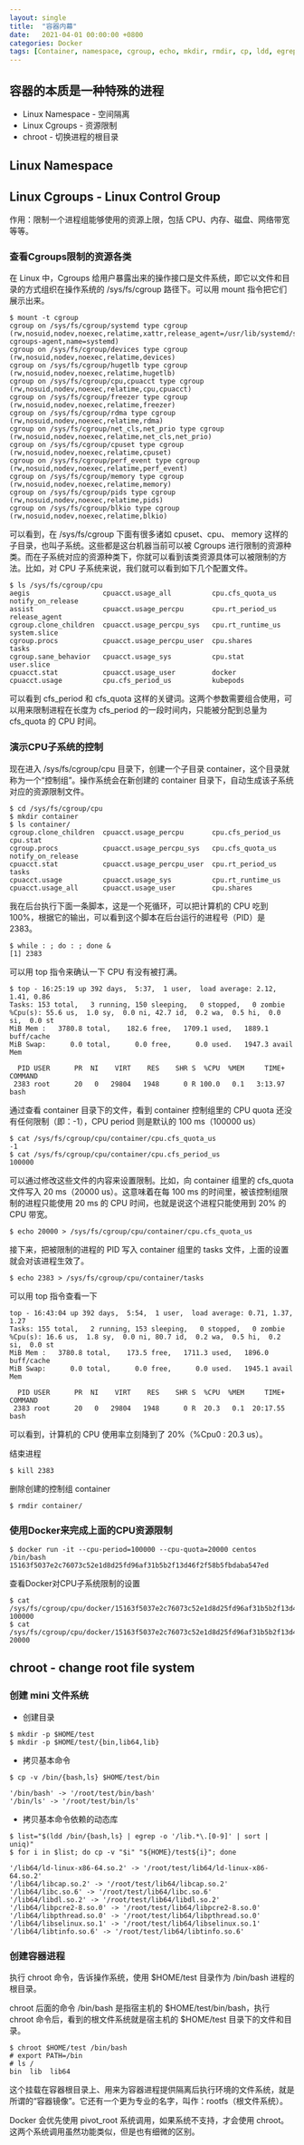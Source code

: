 ```yaml
---
layout: single
title:  "容器内幕"
date:   2021-04-01 00:00:00 +0800
categories: Docker
tags: [Container, namespace, cgroup, echo, mkdir, rmdir, cp, ldd, egrep, sort, uniq, chroot, while]
---
```


## 容器的本质是一种特殊的进程

* Linux Namespace - 空间隔离
* Linux Cgroups - 资源限制
* chroot - 切换进程的根目录

## Linux Namespace


## Linux Cgroups - Linux Control Group
作用：限制一个进程组能够使用的资源上限，包括 CPU、内存、磁盘、网络带宽等等。

### 查看Cgroups限制的资源各类
在 Linux 中，Cgroups 给用户暴露出来的操作接口是文件系统，即它以文件和目录的方式组织在操作系统的 /sys/fs/cgroup 路径下。可以用 mount 指令把它们展示出来。

```shell
$ mount -t cgroup
cgroup on /sys/fs/cgroup/systemd type cgroup (rw,nosuid,nodev,noexec,relatime,xattr,release_agent=/usr/lib/systemd/systemd-cgroups-agent,name=systemd)
cgroup on /sys/fs/cgroup/devices type cgroup (rw,nosuid,nodev,noexec,relatime,devices)
cgroup on /sys/fs/cgroup/hugetlb type cgroup (rw,nosuid,nodev,noexec,relatime,hugetlb)
cgroup on /sys/fs/cgroup/cpu,cpuacct type cgroup (rw,nosuid,nodev,noexec,relatime,cpu,cpuacct)
cgroup on /sys/fs/cgroup/freezer type cgroup (rw,nosuid,nodev,noexec,relatime,freezer)
cgroup on /sys/fs/cgroup/rdma type cgroup (rw,nosuid,nodev,noexec,relatime,rdma)
cgroup on /sys/fs/cgroup/net_cls,net_prio type cgroup (rw,nosuid,nodev,noexec,relatime,net_cls,net_prio)
cgroup on /sys/fs/cgroup/cpuset type cgroup (rw,nosuid,nodev,noexec,relatime,cpuset)
cgroup on /sys/fs/cgroup/perf_event type cgroup (rw,nosuid,nodev,noexec,relatime,perf_event)
cgroup on /sys/fs/cgroup/memory type cgroup (rw,nosuid,nodev,noexec,relatime,memory)
cgroup on /sys/fs/cgroup/pids type cgroup (rw,nosuid,nodev,noexec,relatime,pids)
cgroup on /sys/fs/cgroup/blkio type cgroup (rw,nosuid,nodev,noexec,relatime,blkio)
```

可以看到，在 /sys/fs/cgroup 下面有很多诸如 cpuset、cpu、 memory 这样的子目录，也叫子系统。这些都是这台机器当前可以被 Cgroups 进行限制的资源种类。而在子系统对应的资源种类下，你就可以看到该类资源具体可以被限制的方法。比如，对 CPU 子系统来说，我们就可以看到如下几个配置文件。

```shell
$ ls /sys/fs/cgroup/cpu
aegis                  cpuacct.usage_all          cpu.cfs_quota_us   notify_on_release
assist                 cpuacct.usage_percpu       cpu.rt_period_us   release_agent
cgroup.clone_children  cpuacct.usage_percpu_sys   cpu.rt_runtime_us  system.slice
cgroup.procs           cpuacct.usage_percpu_user  cpu.shares         tasks
cgroup.sane_behavior   cpuacct.usage_sys          cpu.stat           user.slice
cpuacct.stat           cpuacct.usage_user         docker
cpuacct.usage          cpu.cfs_period_us          kubepods
```

可以看到 cfs_period 和 cfs_quota 这样的关键词。这两个参数需要组合使用，可以用来限制进程在长度为 cfs_period 的一段时间内，只能被分配到总量为 cfs_quota 的 CPU 时间。

### 演示CPU子系统的控制
现在进入 /sys/fs/cgroup/cpu 目录下，创建一个子目录 container，这个目录就称为一个“控制组”。操作系统会在新创建的 container 目录下，自动生成该子系统对应的资源限制文件。
```shell
$ cd /sys/fs/cgroup/cpu
$ mkdir container
$ ls container/
cgroup.clone_children  cpuacct.usage_percpu       cpu.cfs_period_us  cpu.stat
cgroup.procs           cpuacct.usage_percpu_sys   cpu.cfs_quota_us   notify_on_release
cpuacct.stat           cpuacct.usage_percpu_user  cpu.rt_period_us   tasks
cpuacct.usage          cpuacct.usage_sys          cpu.rt_runtime_us
cpuacct.usage_all      cpuacct.usage_user         cpu.shares
```

我在后台执行下面一条脚本，这是一个死循环，可以把计算机的 CPU 吃到 100%，根据它的输出，可以看到这个脚本在后台运行的进程号（PID）是 2383。
```shell
$ while : ; do : ; done &
[1] 2383
```

可以用 top 指令来确认一下 CPU 有没有被打满。
```shell
$ top - 16:25:19 up 392 days,  5:37,  1 user,  load average: 2.12, 1.41, 0.86
Tasks: 153 total,   3 running, 150 sleeping,   0 stopped,   0 zombie
%Cpu(s): 55.6 us,  1.0 sy,  0.0 ni, 42.7 id,  0.2 wa,  0.5 hi,  0.0 si,  0.0 st
MiB Mem :   3780.8 total,    182.6 free,   1709.1 used,   1889.1 buff/cache
MiB Swap:      0.0 total,      0.0 free,      0.0 used.   1947.3 avail Mem 

  PID USER      PR  NI    VIRT    RES    SHR S  %CPU  %MEM     TIME+ COMMAND
 2383 root      20   0   29804   1948      0 R 100.0   0.1   3:13.97 bash
```

通过查看 container 目录下的文件，看到 container 控制组里的 CPU quota 还没有任何限制（即：-1），CPU period 则是默认的 100 ms（100000 us）
```shell
$ cat /sys/fs/cgroup/cpu/container/cpu.cfs_quota_us
-1
$ cat /sys/fs/cgroup/cpu/container/cpu.cfs_period_us 
100000

```

可以通过修改这些文件的内容来设置限制。比如，向 container 组里的 cfs_quota 文件写入 20 ms（20000 us）。这意味着在每 100 ms 的时间里，被该控制组限制的进程只能使用 20 ms 的 CPU 时间，也就是说这个进程只能使用到 20% 的 CPU 带宽。
```shell
$ echo 20000 > /sys/fs/cgroup/cpu/container/cpu.cfs_quota_us
```

接下来，把被限制的进程的 PID 写入 container 组里的 tasks 文件，上面的设置就会对该进程生效了。
```shell
$ echo 2383 > /sys/fs/cgroup/cpu/container/tasks
```

可以用 top 指令查看一下
```shell
top - 16:43:04 up 392 days,  5:54,  1 user,  load average: 0.71, 1.37, 1.27
Tasks: 155 total,   2 running, 153 sleeping,   0 stopped,   0 zombie
%Cpu(s): 16.6 us,  1.8 sy,  0.0 ni, 80.7 id,  0.2 wa,  0.5 hi,  0.2 si,  0.0 st
MiB Mem :   3780.8 total,    173.5 free,   1711.3 used,   1896.0 buff/cache
MiB Swap:      0.0 total,      0.0 free,      0.0 used.   1945.1 avail Mem 

  PID USER      PR  NI    VIRT    RES    SHR S  %CPU  %MEM     TIME+ COMMAND
 2383 root      20   0   29804   1948      0 R  20.3   0.1  20:17.55 bash
```
可以看到，计算机的 CPU 使用率立刻降到了 20%（%Cpu0 : 20.3 us）。

结束进程
```shell
$ kill 2383
```

删除创建的控制组 container
```shell
$ rmdir container/
```

### 使用Docker来完成上面的CPU资源限制
```shell
$ docker run -it --cpu-period=100000 --cpu-quota=20000 centos /bin/bash
15163f5037e2c76073c52e1d8d25fd96af31b5b2f13d46f2f58b5fbdaba547ed
```

查看Docker对CPU子系统限制的设置
```shell
$ cat /sys/fs/cgroup/cpu/docker/15163f5037e2c76073c52e1d8d25fd96af31b5b2f13d46f2f58b5fbdaba547ed/cpu.cfs_period_us 
100000
$ cat /sys/fs/cgroup/cpu/docker/15163f5037e2c76073c52e1d8d25fd96af31b5b2f13d46f2f58b5fbdaba547ed/cpu.cfs_quota_us 
20000
```

## chroot - change root file system
### 创建 mini 文件系统
* 创建目录
```shell
$ mkdir -p $HOME/test
$ mkdir -p $HOME/test/{bin,lib64,lib}
```

* 拷贝基本命令
```shell
$ cp -v /bin/{bash,ls} $HOME/test/bin
```
```
'/bin/bash' -> '/root/test/bin/bash'
'/bin/ls' -> '/root/test/bin/ls'
```

* 拷贝基本命令依赖的动态库
```shell
$ list="$(ldd /bin/{bash,ls} | egrep -o '/lib.*\.[0-9]' | sort | uniq)"
$ for i in $list; do cp -v "$i" "${HOME}/test${i}"; done
```
```
'/lib64/ld-linux-x86-64.so.2' -> '/root/test/lib64/ld-linux-x86-64.so.2'
'/lib64/libcap.so.2' -> '/root/test/lib64/libcap.so.2'
'/lib64/libc.so.6' -> '/root/test/lib64/libc.so.6'
'/lib64/libdl.so.2' -> '/root/test/lib64/libdl.so.2'
'/lib64/libpcre2-8.so.0' -> '/root/test/lib64/libpcre2-8.so.0'
'/lib64/libpthread.so.0' -> '/root/test/lib64/libpthread.so.0'
'/lib64/libselinux.so.1' -> '/root/test/lib64/libselinux.so.1'
'/lib64/libtinfo.so.6' -> '/root/test/lib64/libtinfo.so.6'
```

### 创建容器进程
执行 chroot 命令，告诉操作系统，使用 $HOME/test 目录作为 /bin/bash 进程的根目录。

chroot 后面的命令 /bin/bash 是指宿主机的 $HOME/test/bin/bash，执行 chroot 命令后，看到的根文件系统就是宿主机的 $HOME/test 目录下的文件和目录。
```shell
$ chroot $HOME/test /bin/bash
# export PATH=/bin
# ls /
bin  lib  lib64
```

这个挂载在容器根目录上、用来为容器进程提供隔离后执行环境的文件系统，就是所谓的“容器镜像”。它还有一个更为专业的名字，叫作：rootfs（根文件系统）。

Docker 会优先使用 pivot_root 系统调用，如果系统不支持，才会使用 chroot。这两个系统调用虽然功能类似，但是也有细微的区别。
